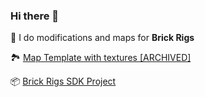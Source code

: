 ### Hi there 👋

🔹 I do modifications and maps for __Brick Rigs__

🏞 [Map Template with textures [ARCHIVED]](https://github.com/Redacted00/BR_MapTemplate)

📦 [Brick Rigs SDK Project](https://github.com/Redacted00/BR_DevKit_Project/tree/dev)
